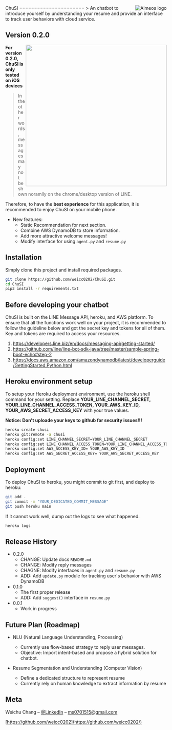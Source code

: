 <a href="https://github.com/weicc0202/">
    <img src="https://i.imgur.com/gTDvWf5.png" alt="Aimeos logo" title="Aimeos" align="right"/>
</a>
ChuSI
======================
> An chatbot to introduce yourself by understanding your resume and provide an interface to track user behaviors with cloud service.

## Version 0.2.0
<img align="right" src="https://imgur.com/Jr8YwzM.gif?row=true" height="440">

**For version 0.2.0, ChuSI is only tested on iOS devices**
> In the other words, messages may not be shown noramlly on the chrome/desktop version of LINE.

Therefore, to have the **best experience** for this application, it is recommended to enjoy ChuSI on your mobile phone.

- New features:
	- Static Recommendation for next section.
	- Combine AWS DynamoDB to store information.
	- Add more attractive welcome messages!
	- Modify interface for using `agent.py` and `resume.py`

## Installation
Simply clone this project and install required packages.

```sh
git clone https://github.com/weicc0202/ChuSI.git
cd ChuSI
pip3 install -r requirements.txt
```

## Before developing your chatbot
ChuSI is built on the LINE Message API, heroku, and AWS platform. To ensure that all the functions work well on your project, it is recommended to follow the guideline below and got the secret key and tokens for all of them. Key and tokens are required to access your resources.

1. https://developers.line.biz/en/docs/messaging-api/getting-started/
2. https://github.com/line/line-bot-sdk-java/tree/master/sample-spring-boot-echo#step-2
3. https://docs.aws.amazon.com/amazondynamodb/latest/developerguide/GettingStarted.Python.html


## Heroku environment setup
To setup your Heroku deployment environment, use the heroku shell command for your setting. Replace **YOUR_LINE_CHANNEL_SECRET, YOUR_LINE_CHANNEL_ACCESS_TOKEN, YOUR_AWS_KEY_ID, YOUR_AWS_SECRET_ACCESS_KEY** with your true values.

**Notice: Don't uploade your keys to github for security issues!!!**

```sh
heroku create chusi
heroku git:remote -a chusi
heroku config:set LINE_CHANNEL_SECRET=YOUR_LINE_CHANNEL_SECRET
heroku config:set LINE_CHANNEL_ACCESS_TOKEN=YOUR_LINE_CHANNEL_ACCESS_TOKEN
heroku config:set AWS_ACCESS_KEY_ID= YOUR_AWS_KEY_ID
heroku config:set AWS_SECRET_ACCESS_KEY= YOUR_AWS_SECRET_ACCESS_KEY
```

## Deployment
To deploy ChuSI to heroku, you might commit to git first, and deploy to heroku:
```sh
git add .
git commit -m "YOUR_DEDICATED_COMMIT_MESSAGE"
git push heroku main
```

If it cannot work well, dump out the logs to see what happened.
```sh
heroku logs
```

## Release History
* 0.2.0
    * CHANGE: Update docs `README.md`
    * CHANGE: Modify reply messages
    * CHAGNE: Modify interfaces in `agent.py` and `resume.py`
    * ADD: Add `update.py` module for tracking user's behavior with AWS DynamoDB
* 0.1.0
    * The first proper release
    * ADD: Add `suggest()` interface in `resume.py`
* 0.0.1
    * Work in progress

## Future Plan (Roadmap)
* NLU (Natural Language Understanding, Processing)
    * Currently use flow-based strategy to reply user messages.
    * Objective: Import intent-based and propose a hybrid solution for chatbot.

* Resume Segmentation and Understanding (Computer Vision)
    * Define a dedicated structure to represent resume
    * Currently rely on human knowledge to extract information by resume


## Meta

Weichu Chang – [@LinkedIn](https://www.linkedin.com/in/wei-chu-chang-9326b1129/) – ms0701515@gmail.com

<!-- Distributed under the XYZ license. See ``LICENSE`` for more information. -->

[https://github.com/weicc0202](https://github.com/weicc0202/)


<!-- ## Contributing

1. Fork it (<https://github.com/yourname/yourproject/fork>)
2. Create your feature branch (`git checkout -b feature/fooBar`)
3. Commit your changes (`git commit -am 'Add some fooBar'`)
4. Push to the branch (`git push origin feature/fooBar`)
5. Create a new Pull Request -->

<!-- Markdown link & img dfn's -->
[npm-image]: https://img.shields.io/npm/v/datadog-metrics.svg?style=flat-square
[npm-url]: https://npmjs.org/package/datadog-metrics
[npm-downloads]: https://img.shields.io/npm/dm/datadog-metrics.svg?style=flat-square
[travis-image]: https://img.shields.io/travis/dbader/node-datadog-metrics/master.svg?style=flat-square
[travis-url]: https://travis-ci.org/dbader/node-datadog-metrics
[wiki]: https://github.com/yourname/yourproject/wiki